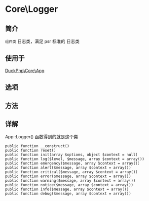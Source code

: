 # Core\Logger

## 简介
`组件类` 日志类，满足 psr 标准的 日志类

## 使用于
[DuckPhp\Core\App](Core-Kernel.md)
## 选项

## 方法




## 详解

App::Logger() 函数得到的就是这个类



    public function __construct()
    public function reset()
    public function init(array $options, object $context = null)
    public function log($level, $message, array $context = array())
    public function emergency($message, array $context = array())
    public function alert($message, array $context = array())
    public function critical($message, array $context = array())
    public function error($message, array $context = array())
    public function warning($message, array $context = array())
    public function notice($message, array $context = array())
    public function info($message, array $context = array())
    public function debug($message, array $context = array())
